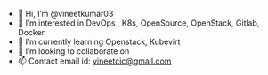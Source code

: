- 👋 Hi, I’m @vineetkumar03
- 👀 I’m interested in DevOps , K8s, OpenSource, OpenStack, Gitlab, Docker
- 🌱 I’m currently learning Openstack, Kubevirt
- 💞️ I’m looking to collaborate on 
- 📫 Contact email id: vineetcic@gmail.com

<!---
vineetkumar03/vineetkumar03 is a ✨ special ✨ repository because its `README.md` (this file) appears on your GitHub profile.
You can click the Preview link to take a look at your changes.
--->
